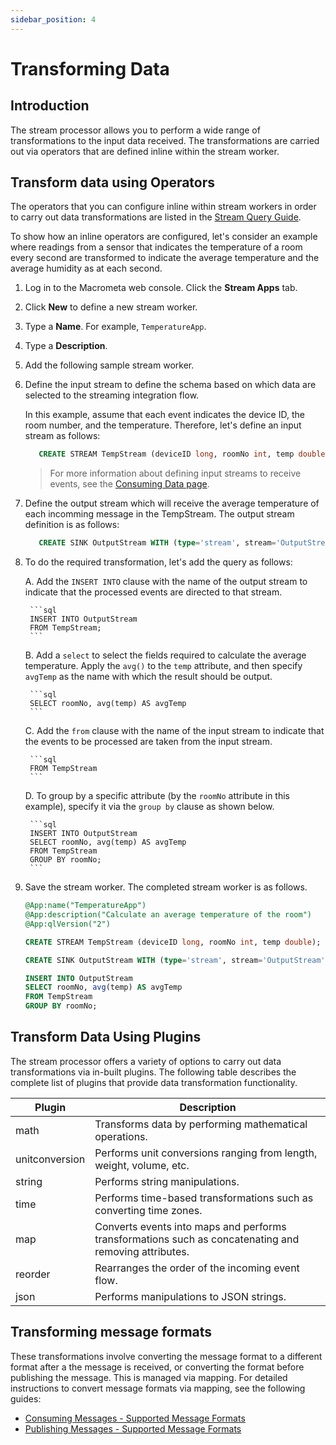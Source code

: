 ```yaml
---
sidebar_position: 4
---
```


# Transforming Data

## Introduction

The stream processor allows you to perform a wide range of transformations to the input data received. The transformations are carried out via operators that are defined inline within the stream worker.

## Transform data using Operators

The operators that you can configure inline within stream workers in order to carry out data transformations are listed in the [Stream Query Guide](../query-guide/index.md).

To show how an inline operators are configured, let's consider an example where readings from a sensor that indicates 
the temperature of a room every second are transformed to indicate the average temperature and the average humidity as at each second.

1. Log in to the Macrometa web console. Click the **Stream Apps** tab.
2. Click **New** to define a new stream worker.
3. Type a **Name**. For example, `TemperatureApp`.
4. Type a **Description**.
5. Add the following sample stream worker.
6. Define the input stream to define the schema based on which data are selected to the streaming integration flow.

    In this example, assume that each event indicates the device ID, the room number, and the temperature. Therefore, let's define an input stream as follows:
    ```sql
	   CREATE STREAM TempStream (deviceID long, roomNo int, temp double);
    ```
       
   > For more information about defining input streams to receive events, see the [Consuming Data page](consuming-data.md).
           
7. Define the output stream which will receive the average temperature of each incomming message in the TempStream. The output stream definition is as follows:
    ```sql
       CREATE SINK OutputStream WITH (type='stream', stream='OutputStream', map.type='json') (roomNo int, avgTemp double);
    ```

8. To do the required transformation, let's add the query as follows:
  
    A. Add the `INSERT INTO` clause with the name of the output stream to indicate that the processed events are directed to that stream.

        ```sql
        INSERT INTO OutputStream
        FROM TempStream;
        ```
    B. Add a `select` to select the fields required to calculate the average temperature. Apply the `avg()` to the `temp` attribute, and then specify `avgTemp` as the name with which the result should be output. 
    
        ```sql
        SELECT roomNo, avg(temp) AS avgTemp
        ```

    C. Add the `from` clause with the name of the input stream to indicate that the events to be processed are taken from the input stream.

        ```sql
        FROM TempStream
        ```

    D. To group by a specific attribute (by the `roomNo` attribute in this example), specify it via the `group by` clause as shown below.

        ```sql
        INSERT INTO OutputStream
        SELECT roomNo, avg(temp) AS avgTemp
        FROM TempStream
        GROUP BY roomNo;
        ```

9. Save the stream worker. The completed stream worker is as follows.

    ```sql
    @App:name("TemperatureApp")
    @App:description("Calculate an average temperature of the room")
    @App:qlVersion("2")
    
    CREATE STREAM TempStream (deviceID long, roomNo int, temp double);
    
    CREATE SINK OutputStream WITH (type='stream', stream='OutputStream', map.type='json') (roomNo int, avgTemp double);
    
    INSERT INTO OutputStream
    SELECT roomNo, avg(temp) AS avgTemp
    FROM TempStream
    GROUP BY roomNo;
    ```

## Transform Data Using Plugins

The stream processor offers a variety of options to carry out data transformations via in-built plugins. The following table describes the complete list of plugins that provide data transformation functionality.

|Plugin|Description|
|--- |--- |
| math   |Transforms data by performing mathematical operations.|
| unitconversion|Performs unit conversions ranging from length, weight, volume, etc.|
| string |Performs string manipulations.|
| time   |Performs time-based transformations such as converting time zones.|
| map    |Converts events into maps and performs transformations such as concatenating and removing attributes.|
| reorder| Rearranges the order of the incoming event flow.|
| json   |Performs manipulations to JSON strings.|

## Transforming message formats

These transformations involve converting the message format to a different format after a the message is received, or 
converting the format before publishing the message. This is managed via mapping. For detailed instructions to convert message formats via mapping, see the following guides:
 
 - [Consuming Messages - Supported Message Formats](consuming-data.md#supported-message-formats)
 - [Publishing Messages - Supported Message Formats](publishing-data.md#supported-message-formats)

